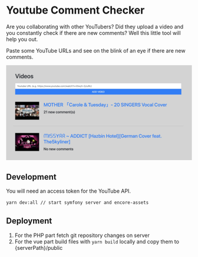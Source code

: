 # Youtube Comment Checker

Are you collaborating with other YouTubers? Did they upload a video and you constantly check if there are new comments? Well this little tool will help you out.

Paste some YouTube URLs and see on the blink of an eye if there are new comments.

![](https://github.com/NickHatBoecker/youtube-comment-checker/blob/master/screenshot.jpg?raw=true)

## Development 

You will need an access token for the YouTube API.

```bash
yarn dev:all // start symfony server and encore-assets
```

## Deployment

1. For the PHP part fetch git repository changes on server
2. For the vue part build files with `yarn build` locally and copy them to {serverPath}/public

